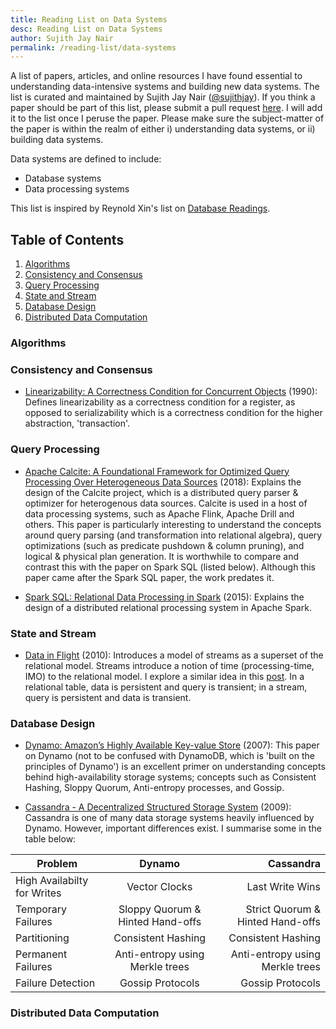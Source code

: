 ```yaml
---
title: Reading List on Data Systems
desc: Reading List on Data Systems
author: Sujith Jay Nair
permalink: /reading-list/data-systems
---
```

A list of papers, articles, and online resources I have found essential to understanding data-intensive systems and building new data systems. The list is curated and maintained by Sujith Jay Nair ([@sujithjay](https://github.com/sujithjay/)). If you think a paper should be part of this list, please submit a pull request [here](https://github.com/sujithjay/data-readings). I will add it to the list once I peruse the paper. Please make sure the subject-matter of the paper is within the realm of either i) understanding data systems, or ii) building data systems.

Data systems are defined to include:
- Database systems
- Data processing systems

This list is inspired by Reynold Xin's list on [Database Readings](https://github.com/rxin/db-readings).

## Table of Contents
1. [Algorithms](#algorithms)
2. [Consistency and Consensus](#consistency-and-consensus)
3. [Query Processing](#query-processing)
4. [State and Stream](#state-and-stream)
5. [Database Design](#database-design)
6. [Distributed Data Computation](#distributed-data-computation)

### Algorithms

### Consistency and Consensus

- [Linearizability: A Correctness Condition for Concurrent Objects](http://courses.cs.vt.edu/~cs5204/fall07-kafura/Papers/TransactionalMemory/Linearizability.pdf) (1990): Defines linearizability as a correctness condition for a register, as opposed to serializability which is a correctness condition for the higher abstraction, 'transaction'.

### Query Processing

- [Apache Calcite: A Foundational Framework for Optimized Query Processing Over Heterogeneous Data Sources](https://arxiv.org/pdf/1802.10233.pdf) (2018): Explains the design of the Calcite project, which is a distributed query parser & optimizer for heterogenous data sources. Calcite is used in a host of data processing systems, such as Apache Flink, Apache Drill and others. This paper is particularly interesting to understand the concepts around query parsing (and transformation into relational algebra), query optimizations (such as predicate pushdown & column pruning), and logical & physical plan generation. It is worthwhile to compare and contrast this with the paper on Spark SQL (listed below). Although this paper came after the Spark SQL paper, the work predates it.

- [Spark SQL: Relational Data Processing in Spark](https://people.csail.mit.edu/matei/papers/2015/sigmod_spark_sql.pdf) (2015): Explains the design of a distributed relational processing system in Apache Spark.

### State and Stream
- [Data in Flight](http://citeseerx.ist.psu.edu/viewdoc/download?doi=10.1.1.462.4828&rep=rep1&type=pdf) (2010): Introduces a model of streams as a superset of the relational model. Streams introduce a notion of time (processing-time, IMO) to the relational model. I explore a similar idea in this [post](http://sujithjay.com/data-systems/A-Simple-Dichotomy-for-Modelling-Data-Intensive-Systems/). In a relational table, data is persistent and query is transient; in a stream, query is persistent and data is transient.

### Database Design
- [Dynamo: Amazon’s Highly Available Key-value Store](https://courses.cs.washington.edu/courses/csep552/18wi/papers/decandia-dynamo.pdf) (2007): This paper on Dynamo (not to be confused with DynamoDB, which is 'built on the principles of Dynamo') is an excellent primer on understanding concepts behind high-availability storage systems; concepts such as Consistent Hashing, Sloppy Quorum, Anti-entropy processes, and Gossip.

- [Cassandra - A Decentralized Structured Storage System](https://www.cs.cornell.edu/projects/ladis2009/papers/lakshman-ladis2009.pdf) (2009): Cassandra is one of many data storage systems heavily influenced by Dynamo. However, important differences exist. I summarise some in the table below:

| Problem       | Dynamo        | Cassandra  |
| ------------- |:-------------:| ----------:|
| High Availabilty for Writes      | Vector Clocks | Last Write Wins|
| Temporary Failures | Sloppy Quorum & Hinted Hand-offs      |    Strict Quorum & Hinted Hand-offs  |
| Partitioning      | Consistent Hashing      |  Consistent Hashing  |
| Permanent Failures | Anti-entropy using Merkle trees      |    Anti-entropy using Merkle trees |
| Failure Detection | Gossip Protocols      |    Gossip Protocols |

### Distributed Data Computation